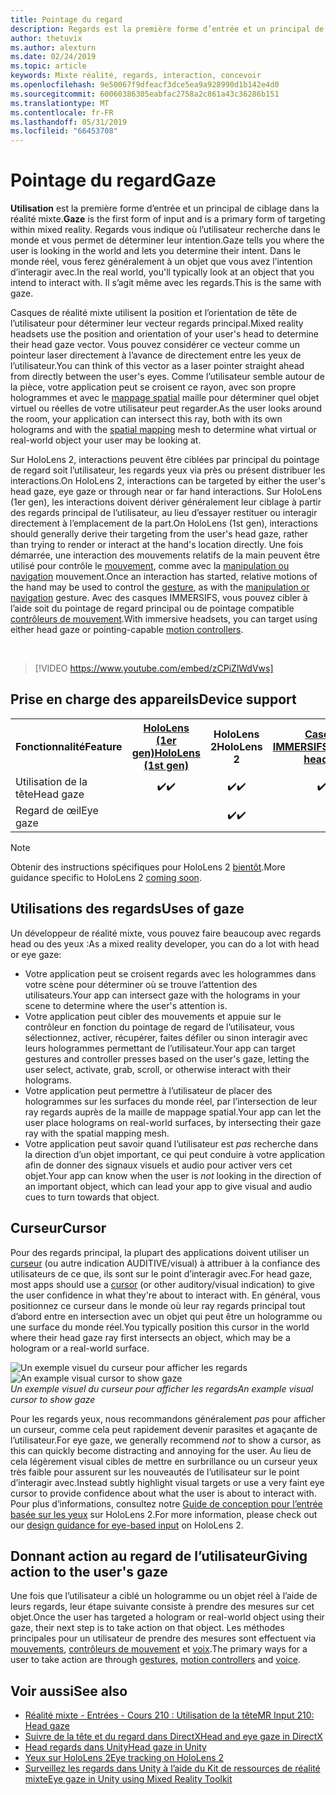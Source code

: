 ```yaml
---
title: Pointage du regard
description: Regards est la première forme d’entrée et un principal de ciblage dans la réalité mixte.
author: thetuvix
ms.author: alexturn
ms.date: 02/24/2019
ms.topic: article
keywords: Mixte réalité, regards, interaction, concevoir
ms.openlocfilehash: 9e50067f9dfeacf3dce5ea9a928990d1b142e4d0
ms.sourcegitcommit: 60060386305eabfac2758a2c861a43c36286b151
ms.translationtype: MT
ms.contentlocale: fr-FR
ms.lasthandoff: 05/31/2019
ms.locfileid: "66453708"
---
```

# <a name="gaze"></a><span data-ttu-id="37980-104">Pointage du regard</span><span class="sxs-lookup"><span data-stu-id="37980-104">Gaze</span></span>

<span data-ttu-id="37980-105">**Utilisation** est la première forme d’entrée et un principal de ciblage dans la réalité mixte.</span><span class="sxs-lookup"><span data-stu-id="37980-105">**Gaze** is the first form of input and is a primary form of targeting within mixed reality.</span></span> <span data-ttu-id="37980-106">Regards vous indique où l’utilisateur recherche dans le monde et vous permet de déterminer leur intention.</span><span class="sxs-lookup"><span data-stu-id="37980-106">Gaze tells you where the user is looking in the world and lets you determine their intent.</span></span> <span data-ttu-id="37980-107">Dans le monde réel, vous ferez généralement à un objet que vous avez l’intention d’interagir avec.</span><span class="sxs-lookup"><span data-stu-id="37980-107">In the real world, you'll typically look at an object that you intend to interact with.</span></span> <span data-ttu-id="37980-108">Il s’agit même avec les regards.</span><span class="sxs-lookup"><span data-stu-id="37980-108">This is the same with gaze.</span></span>

<span data-ttu-id="37980-109">Casques de réalité mixte utilisent la position et l’orientation de tête de l’utilisateur pour déterminer leur vecteur regards principal.</span><span class="sxs-lookup"><span data-stu-id="37980-109">Mixed reality headsets use the position and orientation of your user's head to determine their head gaze vector.</span></span> <span data-ttu-id="37980-110">Vous pouvez considérer ce vecteur comme un pointeur laser directement à l’avance de directement entre les yeux de l’utilisateur.</span><span class="sxs-lookup"><span data-stu-id="37980-110">You can think of this vector as a laser pointer straight ahead from directly between the user's eyes.</span></span> <span data-ttu-id="37980-111">Comme l’utilisateur semble autour de la pièce, votre application peut se croisent ce rayon, avec son propre hologrammes et avec le [mappage spatial](spatial-mapping.md) maille pour déterminer quel objet virtuel ou réelles de votre utilisateur peut regarder.</span><span class="sxs-lookup"><span data-stu-id="37980-111">As the user looks around the room, your application can intersect this ray, both with its own holograms and with the [spatial mapping](spatial-mapping.md) mesh to determine what virtual or real-world object your user may be looking at.</span></span>

<span data-ttu-id="37980-112">Sur HoloLens 2, interactions peuvent être ciblées par principal du pointage de regard soit l’utilisateur, les regards yeux via près ou présent distribuer les interactions.</span><span class="sxs-lookup"><span data-stu-id="37980-112">On HoloLens 2, interactions can be targeted by either the user's head gaze, eye gaze or through near or far hand interactions.</span></span>
<span data-ttu-id="37980-113">Sur HoloLens (1er gen), les interactions doivent dériver généralement leur ciblage à partir des regards principal de l’utilisateur, au lieu d’essayer restituer ou interagir directement à l’emplacement de la part.</span><span class="sxs-lookup"><span data-stu-id="37980-113">On HoloLens (1st gen), interactions should generally derive their targeting from the user's head gaze, rather than trying to render or interact at the hand's location directly.</span></span> <span data-ttu-id="37980-114">Une fois démarrée, une interaction des mouvements relatifs de la main peuvent être utilisé pour contrôle le [mouvement](gestures.md), comme avec la [manipulation ou navigation](gestures.md#composite-gestures) mouvement.</span><span class="sxs-lookup"><span data-stu-id="37980-114">Once an interaction has started, relative motions of the hand may be used to control the [gesture](gestures.md), as with the [manipulation or navigation](gestures.md#composite-gestures) gesture.</span></span> <span data-ttu-id="37980-115">Avec des casques IMMERSIFS, vous pouvez cibler à l’aide soit du pointage de regard principal ou de pointage compatible [contrôleurs de mouvement](motion-controllers.md).</span><span class="sxs-lookup"><span data-stu-id="37980-115">With immersive headsets, you can target using either head gaze or pointing-capable [motion controllers](motion-controllers.md).</span></span>

<br>

>[!VIDEO https://www.youtube.com/embed/zCPiZlWdVws]

## <a name="device-support"></a><span data-ttu-id="37980-116">Prise en charge des appareils</span><span class="sxs-lookup"><span data-stu-id="37980-116">Device support</span></span>

<table>
<tr>
<th><span data-ttu-id="37980-117">Fonctionnalité</span><span class="sxs-lookup"><span data-stu-id="37980-117">Feature</span></span></th><th style="width:150px"> <span data-ttu-id="37980-118"><a href="hololens-hardware-details.md">HoloLens (1er gen)</a></span><span class="sxs-lookup"><span data-stu-id="37980-118"><a href="hololens-hardware-details.md">HoloLens (1st gen)</a></span></span></th><th style="width:150px"><span data-ttu-id="37980-119">HoloLens 2</span><span class="sxs-lookup"><span data-stu-id="37980-119">HoloLens 2</span></span></th><th style="width:150px"> <span data-ttu-id="37980-120"><a href="immersive-headset-hardware-details.md">Casques IMMERSIFS</a></span><span class="sxs-lookup"><span data-stu-id="37980-120"><a href="immersive-headset-hardware-details.md">Immersive headsets</a></span></span></th>
</tr><tr>
<td> <span data-ttu-id="37980-121">Utilisation de la tête</span><span class="sxs-lookup"><span data-stu-id="37980-121">Head gaze</span></span></td><td style="text-align: center;"> <span data-ttu-id="37980-122">✔️</span><span class="sxs-lookup"><span data-stu-id="37980-122">✔️</span></span></td><td style="text-align: center;"> <span data-ttu-id="37980-123">✔️</span><span class="sxs-lookup"><span data-stu-id="37980-123">✔️</span></span></td><td style="text-align: center;"> <span data-ttu-id="37980-124">✔️</span><span class="sxs-lookup"><span data-stu-id="37980-124">✔️</span></span></td>
</tr><tr>
<td> <span data-ttu-id="37980-125">Regard de œil</span><span class="sxs-lookup"><span data-stu-id="37980-125">Eye gaze</span></span></td><td></td><td style="text-align: center;"><span data-ttu-id="37980-126">✔️</span><span class="sxs-lookup"><span data-stu-id="37980-126">✔️</span></span></td><td></td>
</tr>
</table>

> [!NOTE]
> <span data-ttu-id="37980-127">Obtenir des instructions spécifiques pour HoloLens 2 [bientôt](index.md#news-and-notes).</span><span class="sxs-lookup"><span data-stu-id="37980-127">More guidance specific to HoloLens 2 [coming soon](index.md#news-and-notes).</span></span>


## <a name="uses-of-gaze"></a><span data-ttu-id="37980-128">Utilisations des regards</span><span class="sxs-lookup"><span data-stu-id="37980-128">Uses of gaze</span></span>

<span data-ttu-id="37980-129">Un développeur de réalité mixte, vous pouvez faire beaucoup avec regards head ou des yeux :</span><span class="sxs-lookup"><span data-stu-id="37980-129">As a mixed reality developer, you can do a lot with head or eye gaze:</span></span>
* <span data-ttu-id="37980-130">Votre application peut se croisent regards avec les hologrammes dans votre scène pour déterminer où se trouve l’attention des utilisateurs.</span><span class="sxs-lookup"><span data-stu-id="37980-130">Your app can intersect gaze with the holograms in your scene to determine where the user's attention is.</span></span>
* <span data-ttu-id="37980-131">Votre application peut cibler des mouvements et appuie sur le contrôleur en fonction du pointage de regard de l’utilisateur, vous sélectionnez, activer, récupérer, faites défiler ou sinon interagir avec leurs hologrammes permettant de l’utilisateur.</span><span class="sxs-lookup"><span data-stu-id="37980-131">Your app can target gestures and controller presses based on the user's gaze, letting the user select, activate, grab, scroll, or otherwise interact with their holograms.</span></span>
* <span data-ttu-id="37980-132">Votre application peut permettre à l’utilisateur de placer des hologrammes sur les surfaces du monde réel, par l’intersection de leur ray regards auprès de la maille de mappage spatial.</span><span class="sxs-lookup"><span data-stu-id="37980-132">Your app can let the user place holograms on real-world surfaces, by intersecting their gaze ray with the spatial mapping mesh.</span></span>
* <span data-ttu-id="37980-133">Votre application peut savoir quand l’utilisateur est *pas* recherche dans la direction d’un objet important, ce qui peut conduire à votre application afin de donner des signaux visuels et audio pour activer vers cet objet.</span><span class="sxs-lookup"><span data-stu-id="37980-133">Your app can know when the user is *not* looking in the direction of an important object, which can lead your app to give visual and audio cues to turn towards that object.</span></span>

## <a name="cursor"></a><span data-ttu-id="37980-134">Curseur</span><span class="sxs-lookup"><span data-stu-id="37980-134">Cursor</span></span>

<span data-ttu-id="37980-135">Pour des regards principal, la plupart des applications doivent utiliser un [curseur](cursors.md) (ou autre indication AUDITIVE/visual) à attribuer à la confiance des utilisateurs de ce que, ils sont sur le point d’interagir avec.</span><span class="sxs-lookup"><span data-stu-id="37980-135">For head gaze, most apps should use a [cursor](cursors.md) (or other auditory/visual indication) to give the user confidence in what they're about to interact with.</span></span> <span data-ttu-id="37980-136">En général, vous positionnez ce curseur dans le monde où leur ray regards principal tout d’abord entre en intersection avec un objet qui peut être un hologramme ou une surface du monde réel.</span><span class="sxs-lookup"><span data-stu-id="37980-136">You typically position this cursor in the world where their head gaze ray first intersects an object, which may be a hologram or a real-world surface.</span></span>

<span data-ttu-id="37980-137">![Un exemple visuel du curseur pour afficher les regards](images/cursor.jpg)</span><span class="sxs-lookup"><span data-stu-id="37980-137">![An example visual cursor to show gaze](images/cursor.jpg)</span></span><br>
<span data-ttu-id="37980-138">*Un exemple visuel du curseur pour afficher les regards*</span><span class="sxs-lookup"><span data-stu-id="37980-138">*An example visual cursor to show gaze*</span></span>

<span data-ttu-id="37980-139">Pour les regards yeux, nous recommandons généralement *pas* pour afficher un curseur, comme cela peut rapidement devenir parasites et agaçante de l’utilisateur.</span><span class="sxs-lookup"><span data-stu-id="37980-139">For eye gaze, we generally recommend *not* to show a cursor, as this can quickly become distracting and annoying for the user.</span></span> <span data-ttu-id="37980-140">Au lieu de cela légèrement visual cibles de mettre en surbrillance ou un curseur yeux très faible pour assurent sur les nouveautés de l’utilisateur sur le point d’interagir avec.</span><span class="sxs-lookup"><span data-stu-id="37980-140">Instead subtly highlight visual targets or use a very faint eye cursor to provide confidence about what the user is about to interact with.</span></span> <span data-ttu-id="37980-141">Pour plus d’informations, consultez notre [Guide de conception pour l’entrée basée sur les yeux](eye-tracking.md) sur HoloLens 2.</span><span class="sxs-lookup"><span data-stu-id="37980-141">For more information, please check out our [design guidance for eye-based input](eye-tracking.md) on HoloLens 2.</span></span>

## <a name="giving-action-to-the-users-gaze"></a><span data-ttu-id="37980-142">Donnant action au regard de l’utilisateur</span><span class="sxs-lookup"><span data-stu-id="37980-142">Giving action to the user's gaze</span></span>

<span data-ttu-id="37980-143">Une fois que l’utilisateur a ciblé un hologramme ou un objet réel à l’aide de leurs regards, leur étape suivante consiste à prendre des mesures sur cet objet.</span><span class="sxs-lookup"><span data-stu-id="37980-143">Once the user has targeted a hologram or real-world object using their gaze, their next step is to take action on that object.</span></span> <span data-ttu-id="37980-144">Les méthodes principales pour un utilisateur de prendre des mesures sont effectuent via [mouvements](gestures.md), [contrôleurs de mouvement](motion-controllers.md) et [voix](voice-input.md).</span><span class="sxs-lookup"><span data-stu-id="37980-144">The primary ways for a user to take action are through [gestures](gestures.md), [motion controllers](motion-controllers.md) and [voice](voice-input.md).</span></span>

## <a name="see-also"></a><span data-ttu-id="37980-145">Voir aussi</span><span class="sxs-lookup"><span data-stu-id="37980-145">See also</span></span>
* [<span data-ttu-id="37980-146">Réalité mixte - Entrées - Cours 210 : Utilisation de la tête</span><span class="sxs-lookup"><span data-stu-id="37980-146">MR Input 210: Head gaze</span></span>](holograms-210.md)
* [<span data-ttu-id="37980-147">Suivre de la tête et du regard dans DirectX</span><span class="sxs-lookup"><span data-stu-id="37980-147">Head and eye gaze in DirectX</span></span>](gaze-in-directx.md)
* [<span data-ttu-id="37980-148">Head regards dans Unity</span><span class="sxs-lookup"><span data-stu-id="37980-148">Head gaze in Unity</span></span>](gaze-in-unity.md)
* [<span data-ttu-id="37980-149">Yeux sur HoloLens 2</span><span class="sxs-lookup"><span data-stu-id="37980-149">Eye tracking on HoloLens 2</span></span>](eye-tracking.md)
* [<span data-ttu-id="37980-150">Surveillez les regards dans Unity à l’aide du Kit de ressources de réalité mixte</span><span class="sxs-lookup"><span data-stu-id="37980-150">Eye gaze in Unity using Mixed Reality Toolkit</span></span>](https://aka.ms/mrtk-eyes)

